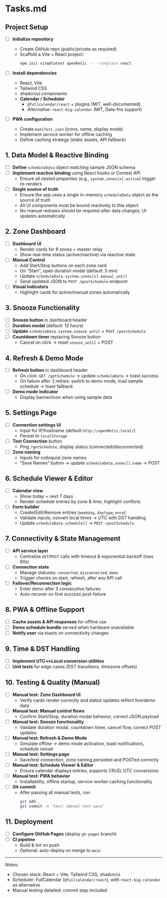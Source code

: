 
# Tasks.md

## Project Setup
- [ ] **Initialize repository**  
  - Create GitHub repo (public/private as required)  
  - Scaffold a Vite + React project:
    ```bash
    npm init vite@latest openRetic -- --template react
    ```
- [ ] **Install dependencies**  
  - React, Vite  
  - Tailwind CSS  
  - shadcn/ui components  
  - **Calendar / Scheduler**  
    - `@fullcalendar/react` + plugins (MIT, well-documented)  
    - _Alternative_: `react-big-calendar` (MIT, Date-fns support)

- [ ] **PWA configuration**  
  - Create `manifest.json` (icons, name, display mode)  
  - Implement service worker for offline caching  
  - Define caching strategy (static assets, API fallback)

## 1. Data Model & Reactive Binding
- [ ] **Define** `scheduleData` object matching sample JSON schema  
- [ ] **Implement reactive binding** using React hooks or Context API  
  - Ensure all nested properties (e.g., `system.zones[x].active`) trigger re-renders
- [ ] **Single source of truth**
  - Ensure the app uses a single in-memory `scheduleData` object as the source of truth
  - All UI components must be bound reactively to this object
  - No manual redraws should be required after data changes; UI updates automatically

## 2. Zone Dashboard
- [ ] **Dashboard UI**  
  - Render cards for 8 zones + master relay  
  - Show real-time status (active/inactive) via reactive state  
- [ ] **Manual Control**  
  - Add Start/Stop buttons on each zone card  
  - On “Start”, open duration modal (default: 5 min)  
  - Update `scheduleData.system.zones[z].manual_until`  
  - Send updated JSON to `POST /postSchedule` endpoint  
- [ ] **Visual indicators**  
  - Highlight cards for active/manual zones automatically

## 3. Snooze Functionality
- [ ] **Snooze button** in dashboard header  
- [ ] **Duration modal** (default: 12 hours)  
- [ ] **Update** `scheduleData.system.snooze_until` + `POST /postSchedule`  
- [ ] **Countdown timer** replacing Snooze button  
  - Cancel on click → reset `snooze_until` + POST

## 4. Refresh & Demo Mode
- [ ] **Refresh button** in dashboard header  
  - On click: `GET /getSchedule` → update `scheduleData` → toast success  
  - On failure after 3 retries: switch to demo mode, load sample schedule → toast fallback  
- [ ] **Demo mode indicator**  
  - Display banner/icon when using sample data

## 5. Settings Page
- [ ] **Connection settings UI**  
  - Input for IP/hostname (default `http://openRetic.local/`)  
  - Persist to `localStorage`  
- [ ] **Test Connection** button  
  - Ping `/getSchedule`, display status (connected/disconnected)  
- [ ] **Zone naming**  
  - Inputs for colloquial zone names  
  - “Save Names” button → update `scheduleData.zones[].name` → POST

## 6. Schedule Viewer & Editor
- [ ] **Calendar view**  
  - Show today + next 7 days  
  - Render schedule entries by zone & time, highlight conflicts  
- [ ] **Form builder**  
  - Create/Edit/Remove entries (`weekday`, `daytype`, `once`)  
  - Validate inputs; convert local times → UTC with DST handling  
  - Update `scheduleData.schedule[]` → `POST /postSchedule`

## 7. Connectivity & State Management
- [ ] **API service layer**  
  - Centralize `GET`/`POST` calls with timeout & exponential backoff (max 60s)  
- [ ] **Connection state**  
  - Manage statuses: `connected`, `disconnected`, `demo`  
  - Trigger checks on start, refresh, after any API call  
- [ ] **Failover/Reconnection logic**  
  - Enter demo after 3 consecutive failures  
  - Auto-recover on first success post-failure

## 8. PWA & Offline Support
- [ ] **Cache assets & API responses** for offline use  
- [ ] **Demo schedule bundle** served when hardware unavailable  
- [ ] **Notify user** via toasts on connectivity changes

## 9. Time & DST Handling
- [ ] **Implement UTC↔Local conversion utilities**  
- [ ] **Unit tests** for edge cases (DST transitions, timezone offsets)

## 10. Testing & Quality (Manual)
- [ ] **Manual test: Zone Dashboard UI**  
  - Verify cards render correctly and status updates reflect live/demo data  
- [ ] **Manual test: Manual control flows**  
  - Confirm Start/Stop, duration modal behavior, correct JSON payload  
- [ ] **Manual test: Snooze functionality**  
  - Validate duration modal, countdown timer, cancel flow, correct POST updates  
- [ ] **Manual test: Refresh & Demo Mode**  
  - Simulate offline → demo mode activation, toast notifications, schedule reload  
- [ ] **Manual test: Settings page**  
  - Save/test connection, zone naming persisted and POSTed correctly  
- [ ] **Manual test: Schedule Viewer & Editor**  
  - Ensure calendar displays entries, supports CRUD, UTC conversions  
- [ ] **Manual test: PWA behavior**  
  - Installability, offline startup, service worker caching functionality  
- [ ] **Git commit**  
  - After passing all manual tests, run:
    ```bash
    git add .
    git commit -m "test: manual test pass"
    ```

## 11. Deployment
- [ ] **Configure GitHub Pages** (deploy `gh-pages` branch)  
- [ ] **CI pipeline**  
  - Build & lint on push  
  - Optional: auto-deploy on merge to `main`

---

*Notes:*  
- Chosen stack: React + Vite, Tailwind CSS, shadcn/ui  
- Scheduler: FullCalendar (`@fullcalendar/react`), with `react-big-calendar` as alternative  
- Manual testing detailed; commit step included
